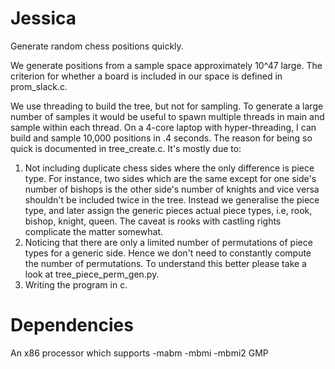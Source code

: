 # Jessica
Generate random chess positions quickly.

We generate positions from a sample space approximately 10^47 large. The criterion for whether a board is included in our space is defined in prom_slack.c.

We use threading to build the tree, but not for sampling. To generate a large number of samples it would be useful to spawn multiple threads in main and sample within each thread. On a 4-core laptop with hyper-threading, I can build and sample 10,000 positions in .4 seconds. The reason for being so quick is documented in tree_create.c. It's mostly due to:
1. Not including duplicate chess sides where the only difference is piece type. For instance, two sides which are the same except for one side's number of bishops is the other side's number of knights and vice versa shouldn't be included twice in the tree. Instead we generalise the piece type, and later assign the generic pieces actual piece types, i.e, rook, bishop, knight, queen. The caveat is rooks with castling rights complicate the matter somewhat.
2. Noticing that there are only a limited number of permutations of piece types for a generic side. Hence we don't need to constantly compute the number of permutations. To understand this better please take a look at tree_piece_perm_gen.py.
3. Writing the program in c.

# Dependencies
An x86 processor which supports -mabm -mbmi -mbmi2
GMP

